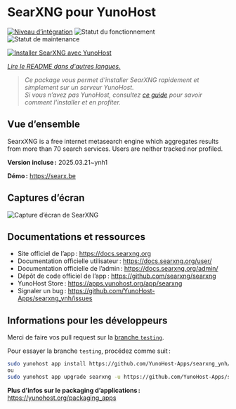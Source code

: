 <!--
Nota bene : ce README est automatiquement généré par <https://github.com/YunoHost/apps/tree/master/tools/readme_generator>
Il NE doit PAS être modifié à la main.
-->

# SearXNG pour YunoHost

[![Niveau d’intégration](https://apps.yunohost.org/badge/integration/searxng)](https://ci-apps.yunohost.org/ci/apps/searxng/)
![Statut du fonctionnement](https://apps.yunohost.org/badge/state/searxng)
![Statut de maintenance](https://apps.yunohost.org/badge/maintained/searxng)

[![Installer SearXNG avec YunoHost](https://install-app.yunohost.org/install-with-yunohost.svg)](https://install-app.yunohost.org/?app=searxng)

*[Lire le README dans d'autres langues.](./ALL_README.md)*

> *Ce package vous permet d’installer SearXNG rapidement et simplement sur un serveur YunoHost.*  
> *Si vous n’avez pas YunoHost, consultez [ce guide](https://yunohost.org/install) pour savoir comment l’installer et en profiter.*

## Vue d’ensemble

SearxXNG is a free internet metasearch engine which aggregates results from more than 70 search services. Users are neither tracked nor profiled.


**Version incluse :** 2025.03.21~ynh1

**Démo :** <https://searx.be>

## Captures d’écran

![Capture d’écran de SearXNG](./doc/screenshots/screenshot_1.png)

## Documentations et ressources

- Site officiel de l’app : <https://docs.searxng.org>
- Documentation officielle utilisateur : <https://docs.searxng.org/user/>
- Documentation officielle de l’admin : <https://docs.searxng.org/admin/>
- Dépôt de code officiel de l’app : <https://github.com/searxng/searxng>
- YunoHost Store : <https://apps.yunohost.org/app/searxng>
- Signaler un bug : <https://github.com/YunoHost-Apps/searxng_ynh/issues>

## Informations pour les développeurs

Merci de faire vos pull request sur la [branche `testing`](https://github.com/YunoHost-Apps/searxng_ynh/tree/testing).

Pour essayer la branche `testing`, procédez comme suit :

```bash
sudo yunohost app install https://github.com/YunoHost-Apps/searxng_ynh/tree/testing --debug
ou
sudo yunohost app upgrade searxng -u https://github.com/YunoHost-Apps/searxng_ynh/tree/testing --debug
```

**Plus d’infos sur le packaging d’applications :** <https://yunohost.org/packaging_apps>
